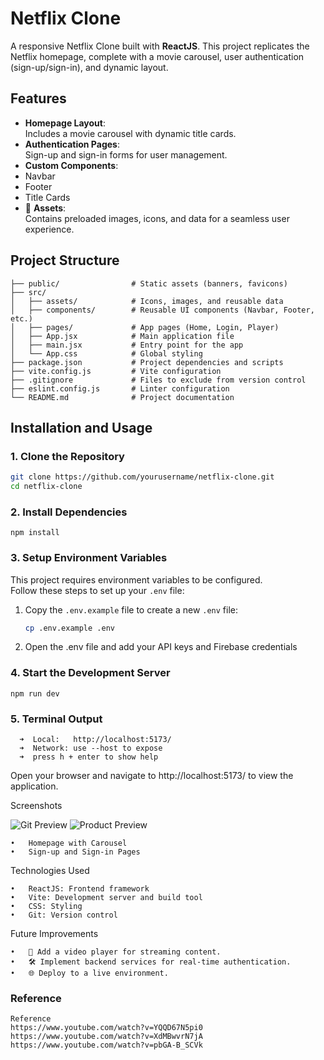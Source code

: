 # **Netflix Clone**

A responsive Netflix Clone built with **ReactJS**. This project replicates the Netflix homepage, complete with a movie carousel, user authentication (sign-up/sign-in), and dynamic layout.

## **Features**
-  **Homepage Layout**:  
  Includes a movie carousel with dynamic title cards.
-  **Authentication Pages**:  
  Sign-up and sign-in forms for user management.
-  **Custom Components**:  
  - Navbar
  - Footer
  - Title Cards
- 📂 **Assets**:  
  Contains preloaded images, icons, and data for a seamless user experience.

## **Project Structure**
```
├── public/                # Static assets (banners, favicons)  
├── src/  
│   ├── assets/            # Icons, images, and reusable data  
│   ├── components/        # Reusable UI components (Navbar, Footer, etc.)  
│   ├── pages/             # App pages (Home, Login, Player)  
│   ├── App.jsx            # Main application file  
│   ├── main.jsx           # Entry point for the app  
│   └── App.css            # Global styling  
├── package.json           # Project dependencies and scripts  
├── vite.config.js         # Vite configuration  
├── .gitignore             # Files to exclude from version control  
├── eslint.config.js       # Linter configuration  
└── README.md              # Project documentation  
```
## **Installation and Usage**

### **1. Clone the Repository**
```bash
git clone https://github.com/yourusername/netflix-clone.git
cd netflix-clone
```
### **2. Install Dependencies**
```
npm install
```
### **3. Setup Environment Variables**
This project requires environment variables to be configured.  
Follow these steps to set up your `.env` file:

1. Copy the `.env.example` file to create a new `.env` file:

   ```sh
   cp .env.example .env
   ```

2. Open the .env file and add your API keys and Firebase credentials

### **4. Start the Development Server**
```
npm run dev
```
### **5. Terminal Output**
```
  ➜  Local:   http://localhost:5173/
  ➜  Network: use --host to expose
  ➜  press h + enter to show help
```
Open your browser and navigate to http://localhost:5173/ to view the application.



Screenshots

![Git Preview](public/demo.gif)
![Product Preview](public/preview.png)

	•	Homepage with Carousel
	•	Sign-up and Sign-in Pages

Technologies Used

	•	ReactJS: Frontend framework
	•	Vite: Development server and build tool
	•	CSS: Styling
	•	Git: Version control

Future Improvements

	•	🎥 Add a video player for streaming content.
	•	🛠️ Implement backend services for real-time authentication.
	•	🌐 Deploy to a live environment.


### Reference
```
Reference
https://www.youtube.com/watch?v=YQQD67N5pi0
https://www.youtube.com/watch?v=XdMBwvrN7jA
https://www.youtube.com/watch?v=pbGA-B_SCVk
```